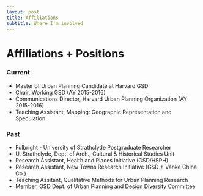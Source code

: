 ```yaml
---
layout: post
title: Affiliations
subtitle: Where I'm involved
---
```


# Affiliations + Positions

### Current
*  Master of Urban Planning Candidate at Harvard GSD
*  Chair, Working GSD (AY 2015-2016)
*  Communications Director, Harvard Urban Planning Organization (AY 2015-2016)
*  Teaching Assistant, Mapping: Geographic Representation and Speculation


### Past
*  Fulbright - University of Strathclyde Postgraduate Researcher
*  U. Strathclyde, Dept. of Arch., Cultural & Historical Studies Unit
*  Research Assistant, Health and Places Initiative (GSD/HSPH)
*  Research Assistant, New Towns Research Initiative (GSD + Vanke China Co.)
*  Teaching Assitant, Qualitative Methods for Urban Planning Research
*  Member, GSD Dept. of Urban Planning and Design Diversity Committee